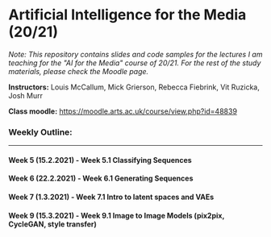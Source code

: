 # Artificial Intelligence for the Media (20/21)

_Note: This repository contains slides and code samples for the lectures I am teaching for the "AI for the Media" course of 20/21. For the rest of the study materials, please check the Moodle page._

**Instructors:** Louis McCallum, Mick Grierson, Rebecca Fiebrink, Vit Ruzicka, Josh Murr

**Class moodle:** https://moodle.arts.ac.uk/course/view.php?id=48839

### Weekly Outline: 

---

#### Week 5 (15.2.2021) - Week 5.1 Classifying Sequences

#### Week 6 (22.2.2021) - Week 6.1 Generating Sequences

#### Week 7 (1.3.2021) - Week 7.1 Intro to latent spaces and VAEs

#### Week 9 (15.3.2021) - Week 9.1 Image to Image Models (pix2pix, CycleGAN, style transfer)
